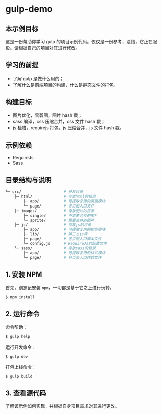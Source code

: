 # gulp-demo

## 本示例目标

这是一份帮助你学习 gulp 的项目示例代码。仅仅是一份参考，没错，它正在服役。请根据自己的项目对其进行修改。

## 学习的前提

* 了解 gulp 是做什么用的；
* 了解什么是前端项目的构建，什么是静态文件的打包。

## 构建目标

* 图片优化，雪碧图，图片 hash 戳；
* sass 编译，css 压缩合并，css 文件 hash 戳；
* js 检错，requirejs 打包，js 压缩合并，js 文件 hash 戳。

## 示例依赖

* RequireJs
* Sass

## 目录结构与说明

``` bash
└─ src/                   # 开发目录
    ├─ html/              # 存放html的目录
        ├─ app/           # 可提取复用的页面模块
        └─ page/          # 各页面入口文件
    ├─ images/            # 存放图片的目录
        ├─ single/        # 不需要合并的图片
        └─ sprite/        # 需要合并的图片
    ├─ js/                # 存放js的目录
        ├─ app/           # 可提取复用的脚步模块
        ├─ lib/           # 第三方js库
        ├─ page/          # 各页面入口脚本文件
        └─ config.js      # RequireJs的配置文件
    └─ sass/              # 存放sass的目录
        ├─ app/           # 可提取复用的样式模块
        └─ page/          # 各页面入口样式文件
```

## 1. 安装 NPM

首先，别忘记安装 ``npm``，一切都是基于它之上进行玩转。

``` bash
$ npm install
```

## 2. 运行命令

命令帮助：

``` bash
$ gulp help
```

运行开发命令：

``` bash
$ gulp dev
```

打包上线命令：

``` bash
$ gulp build
```

## 3. 查看源代码

了解该示例如何实现，并根据自身项目需求对其进行更改。
